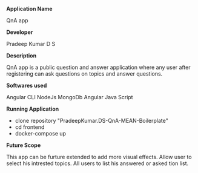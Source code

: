 **Application Name**

QnA app

**Developer**

Pradeep Kumar D S

**Description**

QnA app is a public question and answer application where any user after registering can ask questions on topics and answer questions.

**Softwares used**

Angular CLI
NodeJs
MongoDb
Angular
Java Script

**Running Application**

- clone repository "PradeepKumar.DS-QnA-MEAN-Boilerplate"
- cd frontend
- docker-compose up


**Future Scope**

This app can be furture extended to add more visual effects. Allow user to select his intrested topics. All users to list his answered or asked
tion list.





